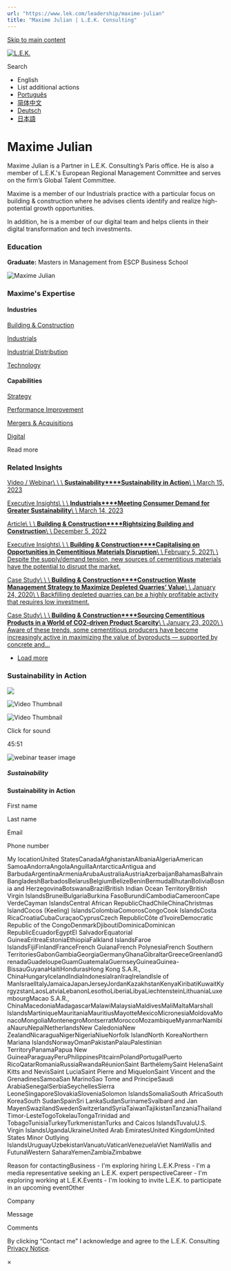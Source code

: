 ```yaml
---
url: "https://www.lek.com/leadership/maxime-julian"
title: "Maxime Julian | L.E.K. Consulting"
---
```


[Skip to main content](https://www.lek.com/leadership/maxime-julian#main-content)

[![L.E.K.](https://www.lek.com/themes/lek/images/new-logo.svg)](https://www.lek.com/ "L.E.K.")

Search

- English
- List additional actions
- [Português](https://www.lek.com/pt-br/lek-brazil)
- [简体中文](https://www.lek.com/zh-hant/lek-china)
- [Deutsch](https://www.lek.com/de/lek-germany)
- [日本語](https://www.lek.com/ja/lek-japan)

# Maxime Julian

Maxime Julian is a Partner in L.E.K. Consulting’s Paris office. He is also a member of L.E.K.'s European Regional Management Committee and serves on the firm’s Global Talent Committee.

Maxime is a member of our Industrials practice with a particular focus on building & construction where he advises clients identify and realize high-potential growth opportunities.

In addition, he is a member of our digital team and helps clients in their digital transformation and tech investments.

### Education

**Graduate:** Masters in Management from ESCP Business School

![Maxime Julian](https://www.lek.com/sites/default/files/profile-images/LEK_Leader_Profile_Maxime_Julian.jpg)

### Maxime's Expertise

#### Industries

[Building & Construction](https://www.lek.com/industries/building-construction)

[Industrials](https://www.lek.com/industries/industrials)

[Industrial Distribution](https://www.lek.com/industries/industrials/industrial-distribution)

[Technology](https://www.lek.com/industries/technology)

#### Capabilities

[Strategy](https://www.lek.com/capabilities/strategy)

[Performance Improvement](https://www.lek.com/capabilities/performance-improvement)

[Mergers & Acquisitions](https://www.lek.com/capabilities/mergers-acquisitions)

[Digital](https://www.lek.com/capabilities/digital)

Read more

### Related Insights

[Video / Webinar\\
\\
\\
**Sustainability****Sustainability in Action**\\
\\
March 15, 2023](https://www.lek.com/insights/sus/eu/vd/sustainability-action)

[Executive Insights\\
\\
\\
**Industrials****Meeting Consumer Demand for Greater Sustainability**\\
\\
March 14, 2023](https://www.lek.com/insights/ind/eu/ei/meeting-consumer-demand-greater-sustainability)

[Article\\
\\
\\
**Building & Construction****Rightsizing Building and Construction**\\
\\
December 5, 2022](https://www.lek.com/insights/ind/eu/ar/rightsizing-building-and-construction)

[Executive Insights\\
\\
\\
**Building & Construction****Capitalising on Opportunities in Cementitious Materials Disruption**\\
\\
February 5, 2021\\
\\
Despite the supply/demand tension, new sources of cementitious materials have the potential to disrupt the market.](https://www.lek.com/insights/ei/capitalising-opportunities-cementitious-materials-disruption)

[Case Study\\
\\
\\
**Building & Construction****Construction Waste Management Strategy to Maximize Depleted Quarries’ Value**\\
\\
January 24, 2020\\
\\
Backfilling depleted quarries can be a highly profitable activity that requires low investment.](https://www.lek.com/insights/cs/depleted-quarries-construction-strategy)

[Case Study\\
\\
\\
**Building & Construction****Sourcing Cementitious Products in a World of CO2-driven Product Scarcity**\\
\\
January 23, 2020\\
\\
Aware of these trends, some cementitious producers have become increasingly active in maximizing the value of byproducts — supported by concrete and…](https://www.lek.com/insights/cs/cementitious-products-sourcing)

- [Load more](https://www.lek.com/leadership/maxime-julian?page=1 "Load more items")

### Sustainability in Action

![](https://fast.wistia.com/embed/medias/nn3vdmchqe/swatch)

![Video Thumbnail](https://fast.wistia.com/embed/medias/nn3vdmchqe/swatch)

![Video Thumbnail](https://embed-ssl.wistia.com/deliveries/786068ef254e5a80d4c92e806592acc2.webp?image_crop_resized=1920x1080)

Click for sound

45:51

![webinar teaser image](https://www.lek.com/sites/default/files/teaser-images/sustainability-action-teaser.png)

##### Sustainability

#### Sustainability in Action

First name

Last name

Email

Phone number

My locationUnited StatesCanadaAfghanistanAlbaniaAlgeriaAmerican SamoaAndorraAngolaAnguillaAntarcticaAntigua and BarbudaArgentinaArmeniaArubaAustraliaAustriaAzerbaijanBahamasBahrainBangladeshBarbadosBelarusBelgiumBelizeBeninBermudaBhutanBoliviaBosnia and HerzegovinaBotswanaBrazilBritish Indian Ocean TerritoryBritish Virgin IslandsBruneiBulgariaBurkina FasoBurundiCambodiaCameroonCape VerdeCayman IslandsCentral African RepublicChadChileChinaChristmas IslandCocos (Keeling) IslandsColombiaComorosCongoCook IslandsCosta RicaCroatiaCubaCuraçaoCyprusCzech RepublicCôte d’IvoireDemocratic Republic of the CongoDenmarkDjiboutiDominicaDominican RepublicEcuadorEgyptEl SalvadorEquatorial GuineaEritreaEstoniaEthiopiaFalkland IslandsFaroe IslandsFijiFinlandFranceFrench GuianaFrench PolynesiaFrench Southern TerritoriesGabonGambiaGeorgiaGermanyGhanaGibraltarGreeceGreenlandGrenadaGuadeloupeGuamGuatemalaGuernseyGuineaGuinea-BissauGuyanaHaitiHondurasHong Kong S.A.R., ChinaHungaryIcelandIndiaIndonesiaIranIraqIrelandIsle of ManIsraelItalyJamaicaJapanJerseyJordanKazakhstanKenyaKiribatiKuwaitKyrgyzstanLaosLatviaLebanonLesothoLiberiaLibyaLiechtensteinLithuaniaLuxembourgMacao S.A.R., ChinaMacedoniaMadagascarMalawiMalaysiaMaldivesMaliMaltaMarshall IslandsMartiniqueMauritaniaMauritiusMayotteMexicoMicronesiaMoldovaMonacoMongoliaMontenegroMontserratMoroccoMozambiqueMyanmarNamibiaNauruNepalNetherlandsNew CaledoniaNew ZealandNicaraguaNigerNigeriaNiueNorfolk IslandNorth KoreaNorthern Mariana IslandsNorwayOmanPakistanPalauPalestinian TerritoryPanamaPapua New GuineaParaguayPeruPhilippinesPitcairnPolandPortugalPuerto RicoQatarRomaniaRussiaRwandaRéunionSaint BarthélemySaint HelenaSaint Kitts and NevisSaint LuciaSaint Pierre and MiquelonSaint Vincent and the GrenadinesSamoaSan MarinoSao Tome and PrincipeSaudi ArabiaSenegalSerbiaSeychellesSierra LeoneSingaporeSlovakiaSloveniaSolomon IslandsSomaliaSouth AfricaSouth KoreaSouth SudanSpainSri LankaSudanSurinameSvalbard and Jan MayenSwazilandSwedenSwitzerlandSyriaTaiwanTajikistanTanzaniaThailandTimor-LesteTogoTokelauTongaTrinidad and TobagoTunisiaTurkeyTurkmenistanTurks and Caicos IslandsTuvaluU.S. Virgin IslandsUgandaUkraineUnited Arab EmiratesUnited KingdomUnited States Minor Outlying IslandsUruguayUzbekistanVanuatuVaticanVenezuelaViet NamWallis and FutunaWestern SaharaYemenZambiaZimbabwe

Reason for contactingBusiness - I'm exploring hiring L.E.K.Press - I'm a media representative seeking an L.E.K. expert perspectiveCareer - I'm exploring working at L.E.K.Events - I'm looking to invite L.E.K. to participate in an upcoming eventOther

Company

Message

Comments

By clicking “Contact me” I acknowledge and agree to the L.E.K. Consulting [Privacy Notice](https://www.lek.com/lek-consulting-privacy-policy).

×